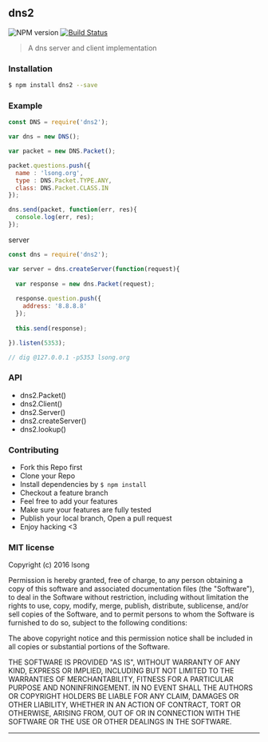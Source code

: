 ## dns2 

![NPM version](https://img.shields.io/npm/v/dns2.svg?style=flat)
[![Build Status](https://travis-ci.org/song940/node-dns.svg?branch=master)](https://travis-ci.org/song940/node-dns)

> A dns server and client implementation

### Installation

```bash
$ npm install dns2 --save
```

### Example


```js
const DNS = require('dns2');

var dns = new DNS();

var packet = new DNS.Packet();

packet.questions.push({
  name : 'lsong.org',
  type : DNS.Packet.TYPE.ANY,
  class: DNS.Packet.CLASS.IN
});

dns.send(packet, function(err, res){
  console.log(err, res);
});

```

server

```js
const dns = require('dns2');

var server = dns.createServer(function(request){
  
  var response = new dns.Packet(request);
  
  response.question.push({
    address: '8.8.8.8'
  });
  
  this.send(response);

}).listen(5353);

// dig @127.0.0.1 -p5353 lsong.org

```

### API

- dns2.Packet()
- dns2.Client()
- dns2.Server()
- dns2.createServer()
- dns2.lookup()

### Contributing
- Fork this Repo first
- Clone your Repo
- Install dependencies by `$ npm install`
- Checkout a feature branch
- Feel free to add your features
- Make sure your features are fully tested
- Publish your local branch, Open a pull request
- Enjoy hacking <3

### MIT license
Copyright (c) 2016 lsong

Permission is hereby granted, free of charge, to any person obtaining a copy
of this software and associated documentation files (the &quot;Software&quot;), to deal
in the Software without restriction, including without limitation the rights
to use, copy, modify, merge, publish, distribute, sublicense, and/or sell
copies of the Software, and to permit persons to whom the Software is
furnished to do so, subject to the following conditions:

The above copyright notice and this permission notice shall be included in
all copies or substantial portions of the Software.

THE SOFTWARE IS PROVIDED &quot;AS IS&quot;, WITHOUT WARRANTY OF ANY KIND, EXPRESS OR
IMPLIED, INCLUDING BUT NOT LIMITED TO THE WARRANTIES OF MERCHANTABILITY,
FITNESS FOR A PARTICULAR PURPOSE AND NONINFRINGEMENT. IN NO EVENT SHALL THE
AUTHORS OR COPYRIGHT HOLDERS BE LIABLE FOR ANY CLAIM, DAMAGES OR OTHER
LIABILITY, WHETHER IN AN ACTION OF CONTRACT, TORT OR OTHERWISE, ARISING FROM,
OUT OF OR IN CONNECTION WITH THE SOFTWARE OR THE USE OR OTHER DEALINGS IN
THE SOFTWARE.

---